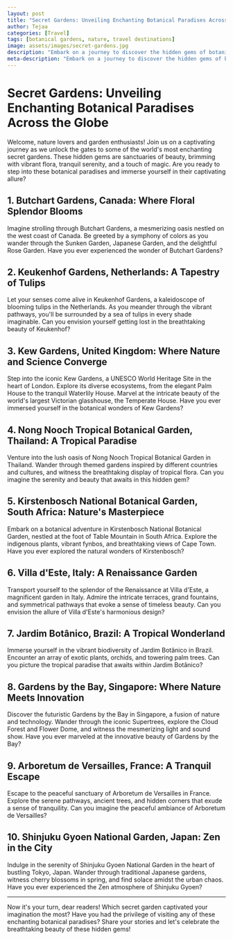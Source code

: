 ```yaml
---
layout: post
title: "Secret Gardens: Unveiling Enchanting Botanical Paradises Across the Globe"
author: Tejaa
categories: [Travel]
tags: [botanical gardens, nature, travel destinations]
image: assets/images/secret-gardens.jpg
description: "Embark on a journey to discover the hidden gems of botanical paradises around the world. Explore enchanting secret gardens filled with colorful blooms, peaceful serenity, and awe-inspiring natural beauty."
meta-description: "Embark on a journey to discover the hidden gems of botanical paradises around the world. Explore enchanting secret gardens filled with colorful blooms, peaceful serenity, and awe-inspiring natural beauty."
---
```


# Secret Gardens: Unveiling Enchanting Botanical Paradises Across the Globe

Welcome, nature lovers and garden enthusiasts! Join us on a captivating journey as we unlock the gates to some of the world's most enchanting secret gardens. These hidden gems are sanctuaries of beauty, brimming with vibrant flora, tranquil serenity, and a touch of magic. Are you ready to step into these botanical paradises and immerse yourself in their captivating allure?

## 1. Butchart Gardens, Canada: Where Floral Splendor Blooms

Imagine strolling through Butchart Gardens, a mesmerizing oasis nestled on the west coast of Canada. Be greeted by a symphony of colors as you wander through the Sunken Garden, Japanese Garden, and the delightful Rose Garden. Have you ever experienced the wonder of Butchart Gardens?

## 2. Keukenhof Gardens, Netherlands: A Tapestry of Tulips

Let your senses come alive in Keukenhof Gardens, a kaleidoscope of blooming tulips in the Netherlands. As you meander through the vibrant pathways, you'll be surrounded by a sea of tulips in every shade imaginable. Can you envision yourself getting lost in the breathtaking beauty of Keukenhof?

## 3. Kew Gardens, United Kingdom: Where Nature and Science Converge

Step into the iconic Kew Gardens, a UNESCO World Heritage Site in the heart of London. Explore its diverse ecosystems, from the elegant Palm House to the tranquil Waterlily House. Marvel at the intricate beauty of the world's largest Victorian glasshouse, the Temperate House. Have you ever immersed yourself in the botanical wonders of Kew Gardens?

## 4. Nong Nooch Tropical Botanical Garden, Thailand: A Tropical Paradise

Venture into the lush oasis of Nong Nooch Tropical Botanical Garden in Thailand. Wander through themed gardens inspired by different countries and cultures, and witness the breathtaking display of tropical flora. Can you imagine the serenity and beauty that awaits in this hidden gem?

## 5. Kirstenbosch National Botanical Garden, South Africa: Nature's Masterpiece

Embark on a botanical adventure in Kirstenbosch National Botanical Garden, nestled at the foot of Table Mountain in South Africa. Explore the indigenous plants, vibrant fynbos, and breathtaking views of Cape Town. Have you ever explored the natural wonders of Kirstenbosch?

## 6. Villa d'Este, Italy: A Renaissance Garden

Transport yourself to the splendor of the Renaissance at Villa d'Este, a magnificent garden in Italy. Admire the intricate terraces, grand fountains, and symmetrical pathways that evoke a sense of timeless beauty. Can you envision the allure of Villa d'Este's harmonious design?

## 7. Jardim Botânico, Brazil: A Tropical Wonderland

Immerse yourself in the vibrant biodiversity of Jardim Botânico in Brazil. Encounter an array of exotic plants, orchids, and towering palm trees. Can you picture the tropical paradise that awaits within Jardim Botânico?

## 8. Gardens by the Bay, Singapore: Where Nature Meets Innovation

Discover the futuristic Gardens by the Bay in Singapore, a fusion of nature and technology. Wander through the iconic Supertrees, explore the Cloud Forest and Flower Dome, and witness the mesmerizing light and sound show. Have you ever marveled at the innovative beauty of Gardens by the Bay?

## 9. Arboretum de Versailles, France: A Tranquil Escape

Escape to the peaceful sanctuary of Arboretum de Versailles in France. Explore the serene pathways, ancient trees, and hidden corners that exude a sense of tranquility. Can you imagine the peaceful ambiance of Arboretum de Versailles?

## 10. Shinjuku Gyoen National Garden, Japan: Zen in the City

Indulge in the serenity of Shinjuku Gyoen National Garden in the heart of bustling Tokyo, Japan. Wander through traditional Japanese gardens, witness cherry blossoms in spring, and find solace amidst the urban chaos. Have you ever experienced the Zen atmosphere of Shinjuku Gyoen?

---
 
Now it's your turn, dear readers! Which secret garden captivated your imagination the most? Have you had the privilege of visiting any of these enchanting botanical paradises? Share your stories and let's celebrate the breathtaking beauty of these hidden gems!

